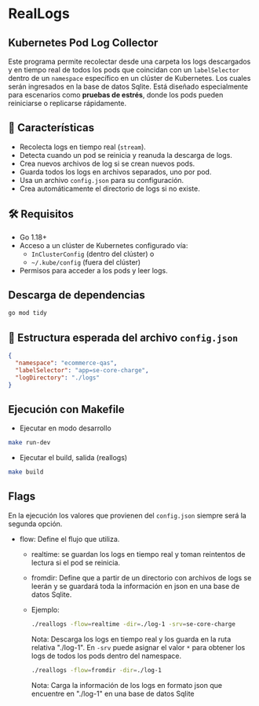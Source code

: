 # RealLogs
## Kubernetes Pod Log Collector

Este programa permite recolectar desde una carpeta los logs descargados y en tiempo real de todos los pods que coincidan con un `labelSelector` dentro de un `namespace` específico en un clúster de Kubernetes. Los cuales serán ingresados en la base de datos Sqlite. Está diseñado especialmente para escenarios como **pruebas de estrés**, donde los pods pueden reiniciarse o replicarse rápidamente.

## 🧩 Características

- Recolecta logs en tiempo real (`stream`).
- Detecta cuando un pod se reinicia y reanuda la descarga de logs.
- Crea nuevos archivos de log si se crean nuevos pods.
- Guarda todos los logs en archivos separados, uno por pod.
- Usa un archivo `config.json` para su configuración.
- Crea automáticamente el directorio de logs si no existe.

## 🛠️ Requisitos

- Go 1.18+
- Acceso a un clúster de Kubernetes configurado vía:
  - `InClusterConfig` (dentro del clúster) o
  - `~/.kube/config` (fuera del clúster)
- Permisos para acceder a los pods y leer logs.

## Descarga de dependencias
```sh
go mod tidy
```
## 📁 Estructura esperada del archivo `config.json`

```json
{
  "namespace": "ecommerce-qas",
  "labelSelector": "app=se-core-charge",
  "logDirectory": "./logs"
}
```

## Ejecución con Makefile
- Ejecutar en modo desarrollo
```sh
make run-dev
```
- Ejecutar el build, salida (reallogs)
```sh
make build
```

## Flags
En la ejecución los valores que provienen del `config.json` siempre será la segunda opción.
- flow: Define el flujo que utiliza.
  - realtime: se guardan los logs en tiempo real y toman reintentos de lectura si el pod se reinicia.
  - fromdir: Define que a partir de un directorio con archivos de logs se leerán y se guardará toda la información en json en una base de datos Sqlite.
  - Ejemplo:
    ```sh
    ./reallogs -flow=realtime -dir=./log-1 -srv=se-core-charge
    ```
    Nota: Descarga los logs en tiempo real y los guarda en la ruta relativa "./log-1". En `-srv` puede asignar el valor `*` para obtener los logs de todos los pods dentro del namespace.

    ```sh
    ./reallogs -flow=fromdir -dir=./log-1
    ```
    Nota: Carga la información de los logs en formato json que encuentre en "./log-1" en una base de datos Sqlite